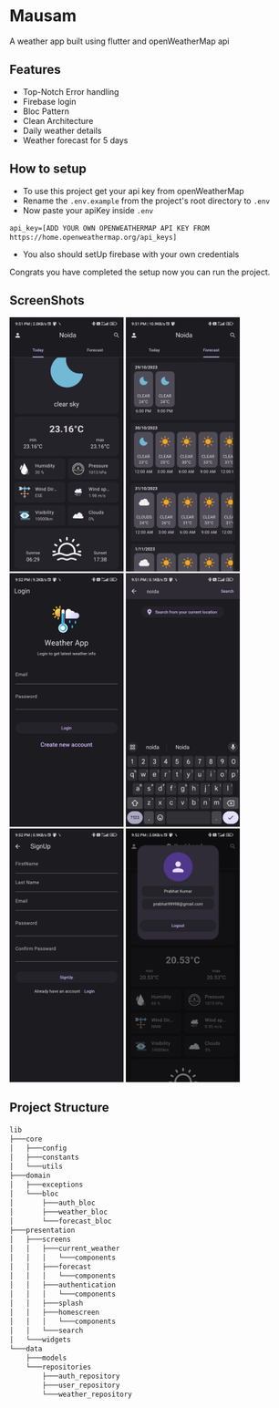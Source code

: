 # Mausam

A weather app built using flutter and openWeatherMap api

## Features
- Top-Notch Error handling
- Firebase login
- Bloc Pattern
- Clean Architecture
- Daily weather details
- Weather forecast for 5 days

## How to setup
- To use this project get your api key from openWeatherMap
- Rename the `.env.example` from the project's root directory to `.env`
- Now paste your apiKey inside `.env`
```
api_key=[ADD YOUR OWN OPENWEATHERMAP API KEY FROM https://home.openweathermap.org/api_keys]
```
- You also should setUp firebase with your own credentials

Congrats you have completed the setup now you can run the project.


## ScreenShots
<img src="readme_res/screenshots/homescreen.jpg" alt="image" width="200" >
<img src="readme_res/screenshots/forecast.jpg" alt="image" width="200" >
<img src="readme_res/screenshots/login.jpg" alt="image" width="200" >
<img src="readme_res/screenshots/search.jpg" alt="image" width="200" >
<img src="readme_res/screenshots/signup.jpg" alt="image" width="200" >
<img src="readme_res/screenshots/logout.jpg" alt="image" width="200" >


## Project Structure
```
lib
├───core
│   ├───config
│   ├───constants
│   └───utils
├───domain
│   ├───exceptions
│   └───bloc
│       ├───auth_bloc
│       ├───weather_bloc
│       └───forecast_bloc
├───presentation
│   ├───screens
│   │   ├───current_weather
│   │   │   └───components
│   │   ├───forecast
│   │   │   └───components
│   │   ├───authentication
│   │   │   └───components
│   │   ├───splash
│   │   ├───homescreen
│   │   │   └───components
│   │   └───search
│   └───widgets
└───data
    ├───models
    └───repositories
        ├───auth_repository
        ├───user_repository
        └───weather_repository
```